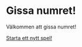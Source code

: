 Gissa numret!
================================

Välkommen att gissa numret!  

[Starta ett nytt spel! ](guess/init)
